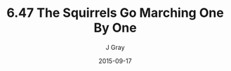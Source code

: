 ---
title: '6.47 The Squirrels Go Marching One By One'
alt: 'Mysteries of the Arcana'
date: '2015-09-17'
author: 'J Gray'
artist: 'Keira'
chapter: '6 Void in the Road'
filler: false
---